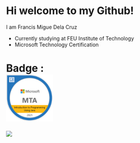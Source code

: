 # Hi welcome to my Github!

I am Francis Migue Dela Cruz
  - Currently studying at FEU Institute of Technology
  - Microsoft Technology Certification

# Badge : <br> <a href="https://www.youracclaim.com/badges/dac02392-38d7-4b70-bb50-34f7110c8278/public_url"><img src ="mta-introduction-to-programming-using-java-certified-2021.png" width =128px></a>

<a href="https://www.youracclaim.com/badges/dac02392-38d7-4b70-bb50-34f7110c8278/public_url"><img src ="https://images.credly.com/size/680x680/images/35985f2b-38d6-4b6f-8e63-42b17d3b5c69/DEVASC_Learning_Badge.png" width =128px></a>
